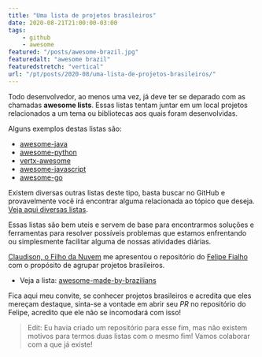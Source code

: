 ```yaml
---
title: "Uma lista de projetos brasileiros"
date: 2020-08-21T21:00:00-03:00
tags:
    - github
    - awesome
featured: "/posts/awesome-brazil.jpg"
featuredalt: "awesome brazil"
featuredstretch: "vertical"
url: "/pt/posts/2020-08/uma-lista-de-projetos-brasileiros/"
---
```


Todo desenvolvedor, ao menos uma vez, já deve ter se deparado com as chamadas **awesome lists**. Essas listas tentam juntar em um local projetos relacionados a um tema ou bibliotecas aos quais foram desenvolvidas.

Alguns exemplos destas listas são:

- [awesome-java](https://github.com/java-lang/awesome-java)
- [awesome-python](https://github.com/vinta/awesome-python)
- [vertx-awesome](https://github.com/vert-x3/vertx-awesome)
- [awesome-javascript](https://github.com/sorrycc/awesome-javascript)
- [awesome-go](https://github.com/avelino/awesome-go)

Existem diversas outras listas deste tipo, basta buscar no GitHub e provavelmente você irá encontrar alguma relacionada ao tópico que deseja. [Veja aqui diversas listas](https://github.com/topics/awesome).

Essas listas são bem uteis e servem de base para encontrarmos soluções e ferramentas para resolver possíveis problemas que estamos enfrentando ou simplesmente facilitar alguma de nossas atividades diárias.

[Claudison, o Filho da Nuvem](https://twitter.com/filhodanuvem) me apresentou o repositório do [Felipe Fialho](https://twitter.com/felipefialho_) com o propósito de agrupar projetos brasileiros.

- Veja a lista: [awesome-made-by-brazilians](https://github.com/felipefialho/awesome-made-by-brazilians)

Fica aqui meu convite, se conhecer projetos brasileiros e acredita que eles mereçam destaque, sinta-se a vontade em abrir seu *PR* no repositório do Felipe, acredito que ele não se incomodará com isso!

> Edit: Eu havia criado um repositório para esse fim, mas não existem motivos para termos duas listas com o mesmo fim! Vamos colaborar com a que já existe!
